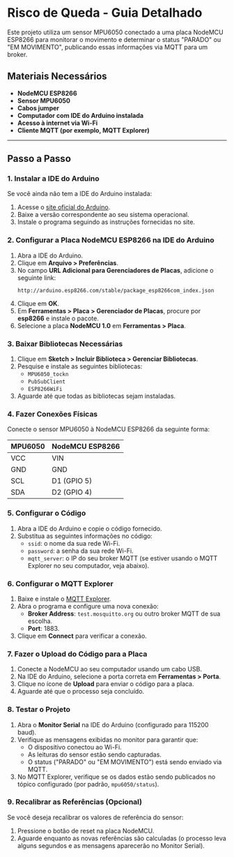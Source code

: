 # Risco de Queda - Guia Detalhado

Este projeto utiliza um sensor MPU6050 conectado a uma placa NodeMCU ESP8266 para monitorar o movimento e determinar o status "PARADO" ou "EM MOVIMENTO", publicando essas informações via MQTT para um broker.

## Materiais Necessários

- **NodeMCU ESP8266**
- **Sensor MPU6050**
- **Cabos jumper**
- **Computador com IDE do Arduino instalada**
- **Acesso à internet via Wi-Fi**
- **Cliente MQTT (por exemplo, MQTT Explorer)**

---

## Passo a Passo

### 1. Instalar a IDE do Arduino

Se você ainda não tem a IDE do Arduino instalada:

1. Acesse o [site oficial do Arduino](https://www.arduino.cc/en/software).
2. Baixe a versão correspondente ao seu sistema operacional.
3. Instale o programa seguindo as instruções fornecidas no site.

### 2. Configurar a Placa NodeMCU ESP8266 na IDE do Arduino

1. Abra a IDE do Arduino.
2. Clique em **Arquivo > Preferências**.
3. No campo **URL Adicional para Gerenciadores de Placas**, adicione o seguinte link:
   ```
   http://arduino.esp8266.com/stable/package_esp8266com_index.json
   ```
4. Clique em **OK**.
5. Em **Ferramentas > Placa > Gerenciador de Placas**, procure por **esp8266** e instale o pacote.
6. Selecione a placa **NodeMCU 1.0** em **Ferramentas > Placa**.

### 3. Baixar Bibliotecas Necessárias

1. Clique em **Sketch > Incluir Biblioteca > Gerenciar Bibliotecas**.
2. Pesquise e instale as seguintes bibliotecas:
   - `MPU6050_tockn`
   - `PubSubClient`
   - `ESP8266WiFi`
3. Aguarde até que todas as bibliotecas sejam instaladas.

### 4. Fazer Conexões Físicas

Conecte o sensor MPU6050 à NodeMCU ESP8266 da seguinte forma:

| MPU6050 | NodeMCU ESP8266 |
|---------|-----------------|
| VCC     | VIN             |
| GND     | GND             |
| SCL     | D1 (GPIO 5)     |
| SDA     | D2 (GPIO 4)     |

### 5. Configurar o Código

1. Abra a IDE do Arduino e copie o código fornecido.
2. Substitua as seguintes informações no código:
   - `ssid`: o nome da sua rede Wi-Fi.
   - `password`: a senha da sua rede Wi-Fi.
   - `mqtt_server`: o IP do seu broker MQTT (se estiver usando o MQTT Explorer no seu computador, veja abaixo).

### 6. Configurar o MQTT Explorer

1. Baixe e instale o [MQTT Explorer](https://mqtt-explorer.com/).
2. Abra o programa e configure uma nova conexão:
   - **Broker Address**: `test.mosquitto.org` ou outro broker MQTT de sua escolha.
   - **Port**: 1883.
3. Clique em **Connect** para verificar a conexão.

### 7. Fazer o Upload do Código para a Placa

1. Conecte a NodeMCU ao seu computador usando um cabo USB.
2. Na IDE do Arduino, selecione a porta correta em **Ferramentas > Porta**.
3. Clique no ícone de **Upload** para enviar o código para a placa.
4. Aguarde até que o processo seja concluído.

### 8. Testar o Projeto

1. Abra o **Monitor Serial** na IDE do Arduino (configurado para 115200 baud).
2. Verifique as mensagens exibidas no monitor para garantir que:
   - O dispositivo conectou ao Wi-Fi.
   - As leituras do sensor estão sendo capturadas.
   - O status ("PARADO" ou "EM MOVIMENTO") está sendo enviado via MQTT.
3. No MQTT Explorer, verifique se os dados estão sendo publicados no tópico configurado (por padrão, `mpu6050/status`).

### 9. Recalibrar as Referências (Opcional)

Se você deseja recalibrar os valores de referência do sensor:

1. Pressione o botão de reset na placa NodeMCU.
2. Aguarde enquanto as novas referências são calculadas (o processo leva alguns segundos e as mensagens aparecerão no Monitor Serial).


